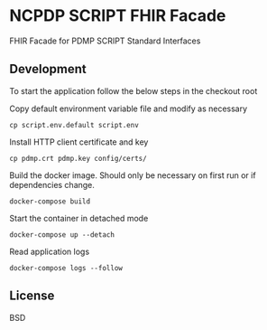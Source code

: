 NCPDP SCRIPT FHIR Facade
===================
FHIR Facade for PDMP SCRIPT Standard Interfaces

Development
-----------
To start the application follow the below steps in the checkout root

Copy default environment variable file and modify as necessary

    cp script.env.default script.env

Install HTTP client certificate and key

    cp pdmp.crt pdmp.key config/certs/

Build the docker image. Should only be necessary on first run or if dependencies change.

    docker-compose build

Start the container in detached mode

    docker-compose up --detach

Read application logs

    docker-compose logs --follow


License
-------
BSD
